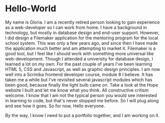 # Hello-World

My name is Gloria. I am a recently retired person looking to gain experience as a web-developer so I can work from home.  I have a background in technology, but mostly in database design and end-user support.  However, I did design a Filemaker application for the mentoring program for the local school system.  This was only a few years ago, and since then I have made the application much better and am attempting to market it.  Filemaker is a good tool, but I feel like I should work with something more universal like web-development.  Though I attended a university for database design, I learned a lot on my own.  For the past couple of years I've been learning HTML 5, CSS and Javascript, as well as graphic design principles.  I am now well into a Scrimba frontend developer course, module 8 I believe.  It has taken me a while but I've revisited several javascript modules which has been good, because finally the light bulb came on. Take a look at the Hope website I built and let me know what you think.  All constructive critism welcome. I know that I am not the typical person you would see interested in learning to code, but that's never stopped me before.  So I will plug along and see how it goes. So for now, Hello everyone.

By the way, I know I need to put a portfolio together, and I am working on it.
